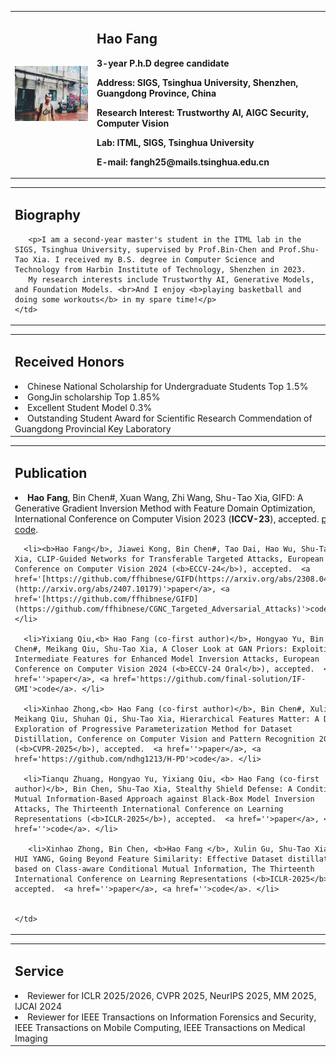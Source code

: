 
<table class="imgtable">
  <tr>
    <td width="26%">
      <img src="/IMG_2013(20221209-204634).JPG" width="100%">
    </td>
    <td width="74%">
      <h2>Hao Fang</h2>
      <p><b>3-year P.h.D degree candidate</b></p>
      <p><b>Address: SIGS, Tsinghua University, Shenzhen, Guangdong Province, China</b></p>
      <p><b>Research Interest: Trustworthy AI, AIGC Security, Computer Vision</b></p>
      <p><b>Lab: ITML, SIGS, Tsinghua University</b></p>
      <p><b>E-mail: fangh25@mails.tsinghua.edu.cn</b></p>
<!--       <p><b>[<a href="" target="_blank">Google Scholar</a>] [<a href="https://github.com/ffhInJyc" target="_blank">GitHub</a>] [<a href="" target="_blank">Semantic Scholar</a>]</b></p> -->
    </td>
  </tr>
</table>

<table class="imgtable">
  <tr>
    <td width="100%">
      <h2>Biography</h2>

       <p>I am a second-year master's student in the ITML lab in the SIGS, Tsinghua University, supervised by Prof.Bin-Chen and Prof.Shu-Tao Xia. I received my B.S. degree in Computer Science and Technology from Harbin Institute of Technology, Shenzhen in 2023.  
       My research interests include Trustworthy AI, Generative Models, and Foundation Models. <br>And I enjoy <b>playing basketball and doing some workouts</b> in my spare time!</p>
    </td>
  </tr>
</table>


<table class="imgtable">
  <tr>
    <td width="100%">
      <h2>Received Honors</h2>
<li>Chinese National Scholarship for Undergraduate Students Top 1.5%</li>
<!-- <li>First class scholarship * 3 Top 5% </li> -->
<li>GongJin scholarship Top 1.85%</li>
<!-- <li>Fang Binxing Scholarship</li> -->
<li>Excellent Student Model 0.3%</li>
<li>Outstanding Student Award for Scientific Research Commendation of Guangdong Provincial Key Laboratory</li>
<!-- <li>Provincial First Prize in the Blue Bridge Cup Program Competition</li> -->
<!-- <li>The second prize of the 17th National University Student Smart Car Competition in China Southern District</li> -->
    </td>
  </tr>
</table>

<table class="imgtable">
  <tr>
    <td width="100%">
      <h2>Publication</h2>
      <li><b>Hao Fang</b>, Bin Chen#, Xuan Wang, Zhi Wang, Shu-Tao Xia, GIFD: A Generative Gradient Inversion Method with Feature Domain Optimization, International Conference on Computer Vision 2023 (<b>ICCV-23</b>), accepted.  <a href='https://github.com/ffhibnese/GIFD(https://arxiv.org/abs/2308.04699)'>paper</a>, <a href='https://github.com/ffhibnese/GIFD'>code</a>. </li>
      
      <li><b>Hao Fang</b>, Jiawei Kong, Bin Chen#, Tao Dai, Hao Wu, Shu-Tao Xia, CLIP-Guided Networks for Transferable Targeted Attacks, European Conference on Computer Vision 2024 (<b>ECCV-24</b>), accepted.  <a href='[https://github.com/ffhibnese/GIFD(https://arxiv.org/abs/2308.04699)](http://arxiv.org/abs/2407.10179)'>paper</a>, <a href='[https://github.com/ffhibnese/GIFD](https://github.com/ffhibnese/CGNC_Targeted_Adversarial_Attacks)'>code</a>. </li>
      
      <li>Yixiang Qiu,<b> Hao Fang (co-first author)</b>, Hongyao Yu, Bin Chen#, Meikang Qiu, Shu-Tao Xia, A Closer Look at GAN Priors: Exploiting Intermediate Features for Enhanced Model Inversion Attacks, European Conference on Computer Vision 2024 (<b>ECCV-24 Oral</b>), accepted.  <a href=''>paper</a>, <a href='https://github.com/final-solution/IF-GMI'>code</a>. </li>
      
      <li>Xinhao Zhong,<b> Hao Fang (co-first author)</b>, Bin Chen#, Xulin Gu, Meikang Qiu, Shuhan Qi, Shu-Tao Xia, Hierarchical Features Matter: A Deep Exploration of Progressive Parameterization Method for Dataset Distillation, Conference on Computer Vision and Pattern Recognition 2025 (<b>CVPR-2025</b>), accepted.  <a href=''>paper</a>, <a href='https://github.com/ndhg1213/H-PD'>code</a>. </li>
      
      <li>Tianqu Zhuang, Hongyao Yu, Yixiang Qiu, <b> Hao Fang (co-first author)</b>, Bin Chen, Shu-Tao Xia, Stealthy Shield Defense: A Conditional Mutual Information-Based Approach against Black-Box Model Inversion Attacks, The Thirteenth International Conference on Learning Representations (<b>ICLR-2025</b>), accepted.  <a href=''>paper</a>, <a href=''>code</a>. </li>
      
       <li>Xinhao Zhong, Bin Chen, <b>Hao Fang </b>, Xulin Gu, Shu-Tao Xia, EN-HUI YANG, Going Beyond Feature Similarity: Effective Dataset distillation based on Class-aware Conditional Mutual Information, The Thirteenth International Conference on Learning Representations (<b>ICLR-2025</b>), accepted.  <a href=''>paper</a>, <a href=''>code</a>. </li>
      

    </td>
  </tr>
</table>


<table class="imgtable">
  <tr>
    <td width="100%">
      <h2>Service</h2>
      <li>Reviewer for ICLR 2025/2026, CVPR 2025, NeurIPS 2025, MM 2025, IJCAI 2024</li>
      <li>Reviewer for IEEE Transactions on Information Forensics and Security, IEEE Transactions on Mobile Computing, IEEE Transactions on Medical Imaging</li>
    </td>
  </tr>
</table>

